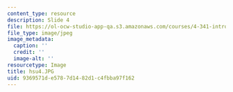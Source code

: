 ```yaml
---
content_type: resource
description: Slide 4
file: https://ol-ocw-studio-app-qa.s3.amazonaws.com/courses/4-341-introduction-to-photography-fall-2002/9369571de5787d1482d1c4fbba97f162_hsu4.JPG
file_type: image/jpeg
image_metadata:
  caption: ''
  credit: ''
  image-alt: ''
resourcetype: Image
title: hsu4.JPG
uid: 9369571d-e578-7d14-82d1-c4fbba97f162
---
```

